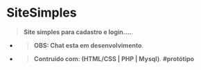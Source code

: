 # SiteSimples
> **Site simples para cadastro e login....**.
- >  **OBS: Chat esta em desenvolvimento**.
- >  **Contruido com: (HTML/CSS | PHP | Mysql)**.
**#protótipo**
